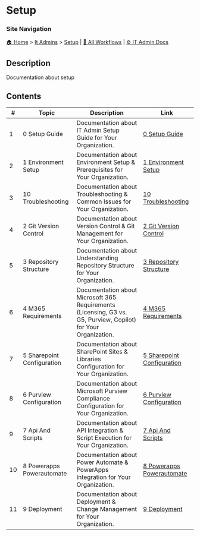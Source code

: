 <!-- description: Documentation about setup -->

# Setup

### Site Navigation
[🏠 Home](../../README.md) > [It Admins](../README.md) > [Setup](README.md) | [📂 All Workflows](../../users/users.md) | [⚙ IT Admin Docs](../../it-admins/README.md)

## Description
Documentation about setup

## Contents

| **#** | **Topic** | **Description** | **Link** |
|---|---|---|---|
| 1 | 0 Setup Guide | Documentation about IT Admin Setup Guide for Your Organization. | [0 Setup Guide](0-setup-guide.md) |
| 2 | 1 Environment Setup | Documentation about Environment Setup & Prerequisites for Your Organization. | [1 Environment Setup](1-environment-setup.md) |
| 3 | 10 Troubleshooting | Documentation about Troubleshooting & Common Issues for Your Organization. | [10 Troubleshooting](10-troubleshooting.md) |
| 4 | 2 Git Version Control | Documentation about Version Control & Git Management for Your Organization. | [2 Git Version Control](2-git-version-control.md) |
| 5 | 3 Repository Structure | Documentation about Understanding Repository Structure for Your Organization. | [3 Repository Structure](3-repository-structure.md) |
| 6 | 4 M365 Requirements | Documentation about Microsoft 365 Requirements (Licensing, G3 vs. G5, Purview, Copilot) for Your Organization. | [4 M365 Requirements](4-m365-requirements.md) |
| 7 | 5 Sharepoint Configuration | Documentation about SharePoint Sites & Libraries Configuration for Your Organization. | [5 Sharepoint Configuration](5-sharepoint-configuration.md) |
| 8 | 6 Purview Configuration | Documentation about Microsoft Purview Compliance Configuration for Your Organization. | [6 Purview Configuration](6-purview-configuration.md) |
| 9 | 7 Api And Scripts | Documentation about API Integration & Script Execution for Your Organization. | [7 Api And Scripts](7-api-and-scripts.md) |
| 10 | 8 Powerapps Powerautomate | Documentation about Power Automate & PowerApps Integration for Your Organization. | [8 Powerapps Powerautomate](8-powerapps-powerautomate.md) |
| 11 | 9 Deployment | Documentation about Deployment & Change Management for Your Organization. | [9 Deployment](9-deployment.md) |